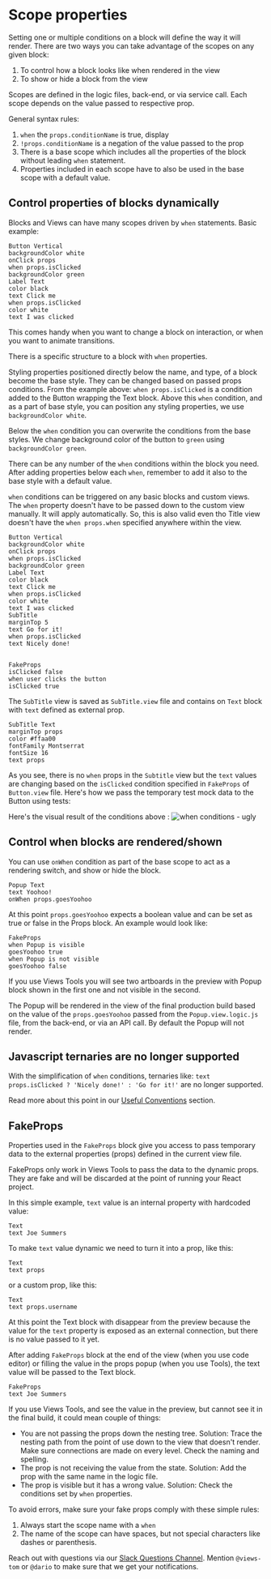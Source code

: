 # Scope properties

Setting one or multiple conditions on a block will define the way it will render.
There are two ways you can take advantage of the scopes on any given block:
1. To control how a block looks like when rendered in the view
2. To show or hide a block from the view

Scopes are defined in the logic files, back-end, or via service call.
Each scope depends on the value passed to respective prop.

General syntax rules:
1. `when` the `props.conditionName` is true, display
2. `!props.conditionName` is a negation of the value passed to the prop
3. There is a base scope which includes all the properties of the block without
leading `when` statement.
4. Properties included in each scope have to also be used in the base scope
with a default value.

## Control properties of blocks dynamically
Blocks and Views can have many scopes driven by `when` statements.
Basic example:
```views
Button Vertical
backgroundColor white
onClick props
when props.isClicked
backgroundColor green
Label Text
color black
text Click me
when props.isClicked
color white
text I was clicked
```
This comes handy when you want to change a block on interaction, or when you
want to animate transitions.

There is a specific structure to a block with `when` properties.

Styling properties positioned directly below the name, and type, of a block become the
base style. They can be changed based on passed props conditions. From the example above:
`when props.isClicked` is a condition added to the Button wrapping the Text block.
Above this `when` condition, and as a part of base style, you can position any
styling properties, we use `backgroundColor white`.

Below the `when` condition you can overwrite the conditions from the base styles.
We change background color of the button to `green` using `backgroundColor green`.

There can be any number of the `when` conditions within the block you need.
After adding properties below each `when`, remember to add it also to the base
style with a default value.

`when` conditions can be triggered on any basic blocks and custom views.
The `when` property doesn't have to be passed down to the custom view manually.
It will apply automatically. So, this is also valid even tho Title view doesn't
have the `when props.when` specified anywhere within the view.

```views
Button Vertical
backgroundColor white
onClick props
when props.isClicked
backgroundColor green
Label Text
color black
text Click me
when props.isClicked
color white
text I was clicked
SubTitle
marginTop 5
text Go for it!
when props.isClicked
text Nicely done!


FakeProps
isClicked false
when user clicks the button
isClicked true
```
The `SubTitle` view is saved as `SubTitle.view` file and contains on `Text` block
with `text` defined as external prop.
```views
SubTitle Text
marginTop props
color #ffaa00
fontFamily Montserrat
fontSize 16
text props
```
As you see, there is no `when` props in the `Subtitle` view but the `text` values
are changing based on the `isClicked` condition specified in `FakeProps` of `Button.view` file.
Here's how we pass the temporary test mock data to the Button using tests:

Here's the visual result of the conditions above :
![when conditions - ugly](whens-ugly.png)

## Control when blocks are rendered/shown

You can use `onWhen` condition as part of the base scope to act as a rendering
switch, and show or hide the block.

```views
Popup Text
text Yoohoo!
onWhen props.goesYoohoo
```
At this point `props.goesYoohoo` expects a boolean value and can be set
as true or false in the Props block. An example would look like:
```
FakeProps
when Popup is visible
goesYoohoo true
when Popup is not visible
goesYoohoo false
```
If you use Views Tools you will see two artboards in the preview with Popup block
shown in the first one and not visible in the second.

The Popup will be rendered in the view of the final production build based on the
value of the `props.goesYoohoo` passed from the `Popup.view.logic.js` file, from
the back-end, or via an API call. By default the Popup will not render.

## Javascript ternaries are no longer supported
With the simplification of `when` conditions, ternaries like:
`text props.isClicked ? 'Nicely done!' : 'Go for it!'`
are no longer supported.

Read more about this point in our [Useful Conventions](Conventions/README.md) section.

## FakeProps

Properties used in the `FakeProps` block give you access to pass temporary data
to the external properties (props) defined in the current view file.

FakeProps only work in Views Tools to pass the data to the dynamic props.
They are fake and will be discarded at the point of running your React project.

In this simple example, `text` value is an internal property with hardcoded value:
```views
Text
text Joe Summers
```
To make `text` value dynamic we need to turn it into a prop, like this:
```views
Text
text props
```
or a custom prop, like this:
```views
Text
text props.username
```

At this point the Text block with disappear from the preview because the value
for the `text` property is exposed as an external connection, but there is no
value passed to it yet.

After adding `FakeProps` block at the end of the view (when you use code editor) or
filling the value in the props popup (when you use Tools), the text value will be
passed to the Text block.
```
FakeProps
text Joe Summers
```

If you use Views Tools, and see the value in the preview, but cannot see it
in the final build, it could mean couple of things:
- You are not passing the props down the nesting tree. Solution: Trace the nesting path
from the point of use down to the view that doesn't render. Make sure connections
are made on every level. Check the naming and spelling.
- The prop is not receiving the value from the state. Solution: Add the prop with
the same name in the logic file.
- The prop is visible but it has a wrong value. Solution: Check the conditions
set by `when` properties.

To avoid errors, make sure your fake props comply with these simple rules:
1. Always start the scope name with a `when`
2. The name of the scope can have spaces, but not special characters like dashes or parenthesis.


Reach out with questions via our [Slack Questions Channel](https://slack.viewsdx.com/).
Mention `@views-tom` or `@dario` to make sure that we get your notifications.
